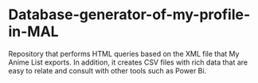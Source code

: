 # Database-generator-of-my-profile-in-MAL
Repository that performs HTML queries based on the XML file that My Anime List exports. In addition, it creates CSV files with rich data that are easy to relate and consult with other tools such as Power Bi.
